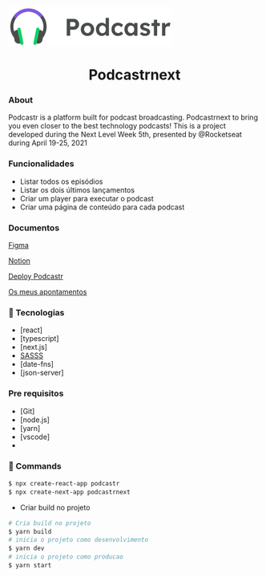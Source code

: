 <img src="https://github.com/sestevao/podcastrnext/blob/main/.github/logo.svg" align="center"/>

<h1 align="center">Podcastrnext</h1>

### About 

Podcastr is a platform built for podcast broadcasting. Podcastrnext to bring you even closer to the best technology podcasts!
This is a project developed during the Next Level Week 5th, presented by @Rocketseat during April 19-25, 2021

### Funcionalidades

- Listar todos os episódios
- Listar os dois últimos lançamentos
- Criar um player para executar o podcast
- Criar uma página de conteúdo para cada podcast


### Documentos

[Figma](https://www.figma.com/file/UwFEntsHpHYJlHNQAQr4gA/Podcastr/duplicate?node-id=160%3A2761)

[Notion](https://www.notion.so/Trilha-ReactJS-9e6bfe82f2d047fa805935a3242e7952)

[Deploy Podcastr](https://www.notion.so/Deploy-Podcastr-2142f78ad75c4b32b2e4dc9e22c46189)

[Os meus apontamentos](https://www.notion.so/Trilha-ReactJS-com-NextJS-fac35cbd50f04d47a2908699ba0dd91c)


### 🧪 Tecnologias

- [react]
- [typescript]
- [next.js]
- [SASSS](https://sass-lang.com/)
- [date-fns]
- [json-server]

### Pre requisitos

- [Git]
- [node.js]
- [yarn]
- [vscode]
- 

### 🚀 Commands

```bash
$ npx create-react-app podcastr
$ npx create-next-app podcastrnext
```


- Criar build no projeto
```bash
# Cria build no projeto
$ yarn build
# inicia o projeto como desenvolvimento
$ yarn dev
# inicia o projeto como producao
$ yarn start
```

